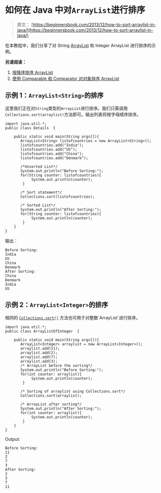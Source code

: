 # 如何在 Java 中对`ArrayList`进行排序

> 原文： [https://beginnersbook.com/2013/12/how-to-sort-arraylist-in-java/](https://beginnersbook.com/2013/12/how-to-sort-arraylist-in-java/)

在本教程中，我们分享了对 String [ArrayList](https://beginnersbook.com/2013/12/java-arraylist/) 和 Integer ArrayList 进行排序的示例。

**另请阅读：**

1.  [按降序排序 ArrayList](https://beginnersbook.com/2013/12/sort-arraylist-in-descending-order-in-java/)
2.  [使用 Comparable 和 Comparator 对对象排序 ArrayList](https://beginnersbook.com/2013/12/java-arraylist-of-object-sort-example-comparable-and-comparator/)

## 示例 1：`ArrayList<String>`的排序

这里我们正在对`String`类型的`ArrayList`进行排序。我们只需调用`Collections.sort(arraylist)`方法即可。输出列表将按字母顺序排序。

```
import java.util.*;
public class Details  {

	public static void main(String args[]){
	   ArrayList<String> listofcountries = new ArrayList<String>();
	   listofcountries.add("India");
	   listofcountries.add("US");
	   listofcountries.add("China");
	   listofcountries.add("Denmark");

	   /*Unsorted List*/
	   System.out.println("Before Sorting:");
	   for(String counter: listofcountries){
			System.out.println(counter);
		}

	   /* Sort statement*/
	   Collections.sort(listofcountries);

	   /* Sorted List*/
	   System.out.println("After Sorting:");
	   for(String counter: listofcountries){
			System.out.println(counter);
		}
	}
}
```

输出：

```
Before Sorting:
India
US
China
Denmark
After Sorting:
China
Denmark
India
US
```

## 示例 2：`ArrayList<Integer>`的排序

相同的 [`Collections.sort()`](https://docs.oracle.com/javase/6/docs/api/java/util/Collections.html#sort(java.util.List)) 方法也可用于对整数`ArrayList`进行排序。

```
import java.util.*;
public class ArrayListOfInteger  {

	public static void main(String args[]){
	   ArrayList<Integer> arraylist = new ArrayList<Integer>();
	   arraylist.add(11);
	   arraylist.add(2);
	   arraylist.add(7);
	   arraylist.add(3);
	   /* ArrayList before the sorting*/
	   System.out.println("Before Sorting:");
	   for(int counter: arraylist){
			System.out.println(counter);
		}

	   /* Sorting of arraylist using Collections.sort*/
	   Collections.sort(arraylist);

	   /* ArrayList after sorting*/
	   System.out.println("After Sorting:");
	   for(int counter: arraylist){
			System.out.println(counter);
		}
	}
}
```

Output:

```
Before Sorting:
11
2
7
3
After Sorting:
2
3
7
11
```